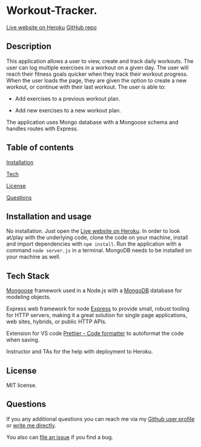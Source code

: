 # Workout-Tracker.

[Live website on Heroku](https://mongo-workout-app.herokuapp.com/)
[GitHub repo](https://github.com/szaster/WorkOUT-Tracker)

## Description

This application allows a user to view, create and track daily workouts. The user can log multiple exercises in a workout on a given day. The user will reach their fitness goals quicker when they track their workout progress.
When the user loads the page, they are given the option to create a new workout, or continue with their last workout.
The user is able to:

- Add exercises to a previous workout plan.

- Add new exercises to a new workout plan.

The application uses Mongo database with a Mongoose schema and handles routes with Express.

## Table of contents

[Installation](#installation)

[Tech](#techStack)

[License](#license)

[Questions](#questions)

## Installation and usage

No installation. Just open the [Live website on Heroku](https://mongo-workout-app.herokuapp.com/).
In order to look at/play with the underlying code, clone the code on your machine, install and import dependencies with `npm install`. Run the application with a command `node server.js` in a terminal. MongoDB needs to be installed on your machine as well.

## Tech Stack

[Mongoose](https://www.npmjs.com/package/mongoose) framework used in a Node.js with a [MongoDB](https://www.mongodb.com/) database for modeling objects.

Express web framework for node [Express](https://www.npmjs.com/package/express) to provide small, robust tooling for HTTP servers, making it a great solution for single page applications, web sites, hybrids, or public HTTP APIs.

Extension for VS code [Prettier - Code formatter](https://marketplace.visualstudio.com/items?itemName=esbenp.prettier-vscode) to autoformat the code when saving.

Instructor and TAs for the help with deployment to Heroku.

## License

MIT license.

## Questions

If you any additional questions you can reach me via my [Github user profile](https://www.github.com/szaster) or [write me directly](mailto:szaster@protonmail.com).

You also can [file an issue](https://github.com/szaster/WorkOUT-Tracker/issues) if you find a bug.
